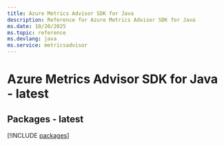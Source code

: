 ```yaml
---
title: Azure Metrics Advisor SDK for Java
description: Reference for Azure Metrics Advisor SDK for Java
ms.date: 10/20/2025
ms.topic: reference
ms.devlang: java
ms.service: metricsadvisor
---
```

# Azure Metrics Advisor SDK for Java - latest
## Packages - latest
[!INCLUDE [packages](metrics-advisor-index.md)]